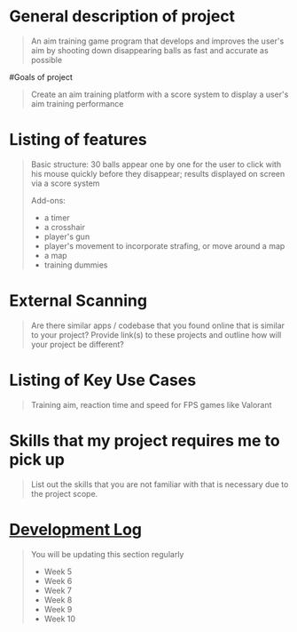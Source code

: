 # General description of project
> An aim training game program that develops and improves the user's aim by shooting down disappearing balls as fast and accurate as possible 

#Goals of project
> Create an aim training platform with a score system to display a user's aim training performance

# Listing of features
> Basic structure: 
> 30 balls appear one by one for the user to click with his mouse quickly before they disappear; results displayed on screen via a score system
> 
> Add-ons:
> - a timer
> - a crosshair
> - player's gun
> - player's movement to incorporate strafing, or move around a map
> - a map
> - training dummies

# External Scanning
> Are there similar apps / codebase that you found online that is similar to your project?  Provide link(s) to these projects and outline how will your project be different?

# Listing of Key Use Cases
> Training aim, reaction time and speed for FPS games like Valorant

# Skills that my project requires me to pick up
> List out the skills that you are not familiar with that is necessary due to the project scope.

# [Development Log](/devlog.md)
> You will be updating this section regularly
> - Week 5
> - Week 6
> - Week 7
> - Week 8
> - Week 9
> - Week 10

